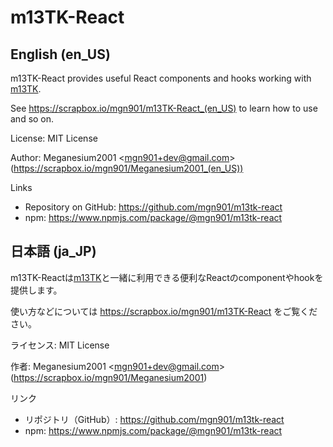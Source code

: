 # m13TK-React

## English (en_US)

m13TK-React provides useful React components and hooks working with [m13TK](https://scrapbox.io/mgn901/m13TK_(en_US)).

See https://scrapbox.io/mgn901/m13TK-React_(en_US) to learn how to use and so on.

License: MIT License

Author: Meganesium2001 \<mgn901+dev@gmail.com\> (https://scrapbox.io/mgn901/Meganesium2001_(en_US))

Links
- Repository on GitHub: https://github.com/mgn901/m13tk-react
- npm: https://www.npmjs.com/package/@mgn901/m13tk-react

## 日本語 (ja_JP)

m13TK-Reactは[m13TK](https://scrapbox.io/mgn901/m13TK)と一緒に利用できる便利なReactのcomponentやhookを提供します。

使い方などについては https://scrapbox.io/mgn901/m13TK-React をご覧ください。

ライセンス: MIT License

作者: Meganesium2001 \<mgn901+dev@gmail.com\> (https://scrapbox.io/mgn901/Meganesium2001)

リンク
- リポジトリ（GitHub）: https://github.com/mgn901/m13tk-react
- npm: https://www.npmjs.com/package/@mgn901/m13tk-react
